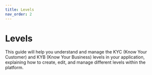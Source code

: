 ```yaml
---
title: Levels
nav_order: 2
---
```


# Levels

This guide will help you understand and manage the KYC (Know Your Customer) and KYB (Know Your Business) levels in your application, explaining how to create, edit, and manage different levels within the platform.